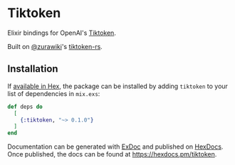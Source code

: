 # Tiktoken

Elixir bindings for OpenAI's [Tiktoken](https://github.com/openai/tiktoken).

Built on [@zurawiki](https://github.com/zurawiki)'s [tiktoken-rs](https://github.com/zurawiki/tiktoken-rs).

## Installation

If [available in Hex](https://hex.pm/docs/publish), the package can be installed
by adding `tiktoken` to your list of dependencies in `mix.exs`:

```elixir
def deps do
  [
    {:tiktoken, "~> 0.1.0"}
  ]
end
```

Documentation can be generated with [ExDoc](https://github.com/elixir-lang/ex_doc)
and published on [HexDocs](https://hexdocs.pm). Once published, the docs can
be found at <https://hexdocs.pm/tiktoken>.

